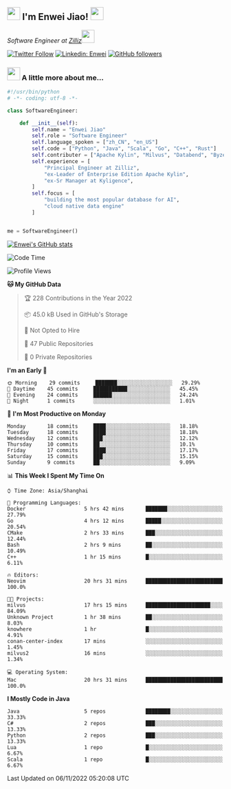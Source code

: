 <h2><img src="https://emojis.slackmojis.com/emojis/images/1531849430/4246/blob-sunglasses.gif?1531849430" width="30"/> I'm  Enwei Jiao! <img src="https://media.giphy.com/media/juBt25nT1KGys/giphy.gif" width=30> </h2>
<!-- <img align='right' src="https://media.giphy.com/media/M9gbBd9nbDrOTu1Mqx/giphy.gif" width="230"> -->
<p><em>Software Engineer at <a href="https://zilliz.com/">Zilliz</a><img src="https://media.giphy.com/media/WUlplcMpOCEmTGBtBW/giphy.gif" width="30"></em></p>

[![Twitter Follow](https://img.shields.io/twitter/follow/misteranmol?label=Follow)](https://twitter.com/intent/follow?screen_name=EnweiJiao)
[![Linkedin: Enwei](https://img.shields.io/badge/-enwei-blue?style=&logo=Linkedin&logoColor=white&link=https://www.linkedin.com/in/enwei-jiao-41192a97)](https://www.linkedin.com/in/enwei-jiao-41192a97/)
[![GitHub followers](https://img.shields.io/github/followers/jiaoew1991?label=Follow&style=social)](https://github.com/jiaoew1991)


### <img src="https://media.giphy.com/media/VgCDAzcKvsR6OM0uWg/giphy.gif" width="30"> A little more about me...  

```python
#!/usr/bin/python
# -*- coding: utf-8 -*-

class SoftwareEngineer:

    def __init__(self):
        self.name = "Enwei Jiao"
        self.role = "Software Engineer"
        self.language_spoken = ["zh_CN", "en_US"]
        self.code = ["Python", "Java", "Scala", "Go", "C++", "Rust"]
        self.contributer = ["Apache Kylin", "Milvus", "Databend", "Byzer-Lang"]
        self.experience = [
            "Principal Engineer at Zilliz",
            "ex-Leader of Enterprise Edition Apache Kylin",
            "ex-Sr Manager at Kyligence",
        ]
        self.focus = [
            "building the most popular database for AI",
            "cloud native data engine"
        ]


me = SoftwareEngineer()
```

[![Enwei's GitHub stats](https://github-readme-stats.vercel.app/api?username=jiaoew1991&count_private=true&show_icons=true)](https://github.com/jiaoew1991/jiaoew1991)

<!-- [![Top Langs](https://github-readme-stats.vercel.app/api/top-langs/?username=jiaoew1991&layout=compact)](https://github.com/jiaoew1991/jiaoew1991) -->

<!--START_SECTION:waka-->
![Code Time](http://img.shields.io/badge/Code%20Time-264%20hrs%2031%20mins-blue)

![Profile Views](http://img.shields.io/badge/Profile%20Views-7-blue)

**🐱 My GitHub Data** 

> 🏆 228 Contributions in the Year 2022
 > 
> 📦 45.0 kB Used in GitHub's Storage 
 > 
> 🚫 Not Opted to Hire
 > 
> 📜 47 Public Repositories 
 > 
> 🔑 0 Private Repositories  
 > 
**I'm an Early 🐤** 

```text
🌞 Morning    29 commits     ███████░░░░░░░░░░░░░░░░░░   29.29% 
🌆 Daytime    45 commits     ███████████░░░░░░░░░░░░░░   45.45% 
🌃 Evening    24 commits     ██████░░░░░░░░░░░░░░░░░░░   24.24% 
🌙 Night      1 commits      ░░░░░░░░░░░░░░░░░░░░░░░░░   1.01%

```
📅 **I'm Most Productive on Monday** 

```text
Monday       18 commits     ████░░░░░░░░░░░░░░░░░░░░░   18.18% 
Tuesday      18 commits     ████░░░░░░░░░░░░░░░░░░░░░   18.18% 
Wednesday    12 commits     ███░░░░░░░░░░░░░░░░░░░░░░   12.12% 
Thursday     10 commits     ██░░░░░░░░░░░░░░░░░░░░░░░   10.1% 
Friday       17 commits     ████░░░░░░░░░░░░░░░░░░░░░   17.17% 
Saturday     15 commits     ███░░░░░░░░░░░░░░░░░░░░░░   15.15% 
Sunday       9 commits      ██░░░░░░░░░░░░░░░░░░░░░░░   9.09%

```


📊 **This Week I Spent My Time On** 

```text
⌚︎ Time Zone: Asia/Shanghai

💬 Programming Languages: 
Docker                   5 hrs 42 mins       ███████░░░░░░░░░░░░░░░░░░   27.79% 
Go                       4 hrs 12 mins       █████░░░░░░░░░░░░░░░░░░░░   20.54% 
CMake                    2 hrs 33 mins       ███░░░░░░░░░░░░░░░░░░░░░░   12.44% 
Bash                     2 hrs 9 mins        ██░░░░░░░░░░░░░░░░░░░░░░░   10.49% 
C++                      1 hr 15 mins        █░░░░░░░░░░░░░░░░░░░░░░░░   6.11%

🔥 Editors: 
Neovim                   20 hrs 31 mins      █████████████████████████   100.0%

🐱‍💻 Projects: 
milvus                   17 hrs 15 mins      █████████████████████░░░░   84.09% 
Unknown Project          1 hr 38 mins        ██░░░░░░░░░░░░░░░░░░░░░░░   8.03% 
knowhere                 1 hr                █░░░░░░░░░░░░░░░░░░░░░░░░   4.91% 
conan-center-index       17 mins             ░░░░░░░░░░░░░░░░░░░░░░░░░   1.45% 
milvus2                  16 mins             ░░░░░░░░░░░░░░░░░░░░░░░░░   1.34%

💻 Operating System: 
Mac                      20 hrs 31 mins      █████████████████████████   100.0%

```

**I Mostly Code in Java** 

```text
Java                     5 repos             ████████░░░░░░░░░░░░░░░░░   33.33% 
C#                       2 repos             ███░░░░░░░░░░░░░░░░░░░░░░   13.33% 
Python                   2 repos             ███░░░░░░░░░░░░░░░░░░░░░░   13.33% 
Lua                      1 repo              █░░░░░░░░░░░░░░░░░░░░░░░░   6.67% 
Scala                    1 repo              █░░░░░░░░░░░░░░░░░░░░░░░░   6.67%

```



 Last Updated on 06/11/2022 05:20:08 UTC
<!--END_SECTION:waka-->
